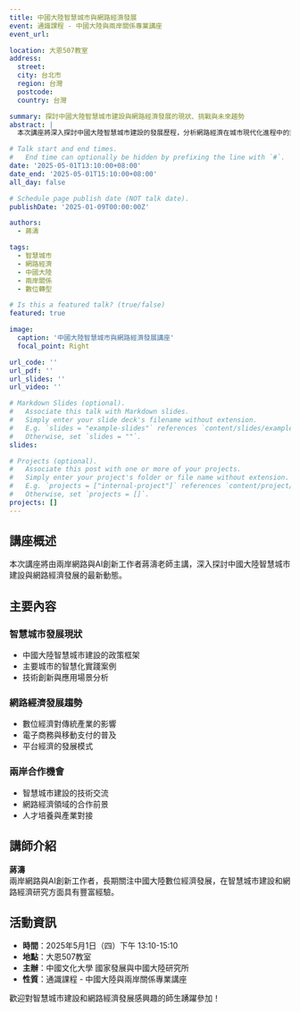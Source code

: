 ```yaml
---
title: 中國大陸智慧城市與網路經濟發展
event: 通識課程 - 中國大陸與兩岸關係專業講座
event_url: 

location: 大恩507教室
address:
  street: 
  city: 台北市
  region: 台灣
  postcode: 
  country: 台灣

summary: 探討中國大陸智慧城市建設與網路經濟發展的現狀、挑戰與未來趨勢
abstract: |
  本次講座將深入探討中國大陸智慧城市建設的發展歷程，分析網路經濟在城市現代化進程中的重要作用。講座內容涵蓋智慧城市的核心技術、應用場景、政策支持，以及網路經濟對傳統產業轉型升級的推動作用。同時，也將討論兩岸在智慧城市建設和網路經濟發展方面的合作機會與前景。

# Talk start and end times.
#   End time can optionally be hidden by prefixing the line with `#`.
date: '2025-05-01T13:10:00+08:00'
date_end: '2025-05-01T15:10:00+08:00'
all_day: false

# Schedule page publish date (NOT talk date).
publishDate: '2025-01-09T00:00:00Z'

authors:
  - 蔣濤

tags:
  - 智慧城市
  - 網路經濟
  - 中國大陸
  - 兩岸關係
  - 數位轉型

# Is this a featured talk? (true/false)
featured: true

image:
  caption: '中國大陸智慧城市與網路經濟發展講座'
  focal_point: Right

url_code: ''
url_pdf: ''
url_slides: ''
url_video: ''

# Markdown Slides (optional).
#   Associate this talk with Markdown slides.
#   Simply enter your slide deck's filename without extension.
#   E.g. `slides = "example-slides"` references `content/slides/example-slides.md`.
#   Otherwise, set `slides = ""`.
slides: 

# Projects (optional).
#   Associate this post with one or more of your projects.
#   Simply enter your project's folder or file name without extension.
#   E.g. `projects = ["internal-project"]` references `content/project/deep-learning/index.md`.
#   Otherwise, set `projects = []`.
projects: []
---
```


## 講座概述

本次講座將由兩岸網路與AI創新工作者蔣濤老師主講，深入探討中國大陸智慧城市建設與網路經濟發展的最新動態。

## 主要內容

### 智慧城市發展現狀
- 中國大陸智慧城市建設的政策框架
- 主要城市的智慧化實踐案例
- 技術創新與應用場景分析

### 網路經濟發展趨勢
- 數位經濟對傳統產業的影響
- 電子商務與移動支付的普及
- 平台經濟的發展模式

### 兩岸合作機會
- 智慧城市建設的技術交流
- 網路經濟領域的合作前景
- 人才培養與產業對接

## 講師介紹

**蔣濤**  
兩岸網路與AI創新工作者，長期關注中國大陸數位經濟發展，在智慧城市建設和網路經濟研究方面具有豐富經驗。

## 活動資訊

- **時間**：2025年5月1日（四）下午 13:10-15:10
- **地點**：大恩507教室
- **主辦**：中國文化大學 國家發展與中國大陸研究所
- **性質**：通識課程 - 中國大陸與兩岸關係專業講座

歡迎對智慧城市建設和網路經濟發展感興趣的師生踴躍參加！